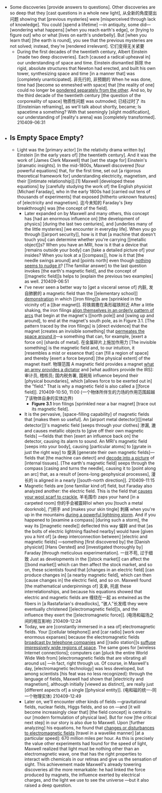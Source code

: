 - Some discoveries [provide answers to questions]. Other discoveries are so deep that they [cast questions in a whole new light], 从全新的角度提出问题 showing that [previous mysteries] were [misperceived through lack of knowledge]. You could [spend a lifetime] —in antiquity, some did—[wondering what happens] [when you reach earth's edge], or [trying to figure out] who or what [lives on earth's underbelly]. But [when you learn that] [the earth is round], you see that the previous mysteries are not solved; instead, they're [rendered irrelevant]. 它们变得无关紧要
    - During the first decades of the twentieth century, Albert Einstein [made two deep discoveries]. Each [caused a radical upheaval in] our understanding of space and time. Einstein dismantled 拆除 the rigid, absolute structures that Newton had erected, and built his own tower, synthesizing space and time [in a manner that] was [completely unanticipated]. 非先行的, 非预期的 When he was done, time had [become so enmeshed with space] that [the reality of one] could no longer be [pondered separately from the other](((z-EFMT4LZ))). And so, by the third decade of the twentieth century [the question of the corporeality of space] 物质性问题 was outmoded; 已经过时了 its [Einsteinian reframing], as we'll talk about shortly, became; Is spacetime a something? With that seemingly [slight modification], our understanding of [reality's arena] was [completely transformed].
210409-06:31
- ## Is Empty Space Empty?
    - Light was the [primary actor] [in the relativity drama written by] Einstein [in the early years of] [the twentieth century]. And it was the work of [James Clerk Maxwell] that [set the stage for] Einstein's [dramatic insights]. In the mid-1800s, Maxwell discovered [four powerful equations] that, for the first time, set out [a rigorous theoretical framework for] understanding electricity, magnetism, and their [[intimate relationship]].[1] Maxwell [developed these equations] by [carefully studying the work of] the English physicist [Michael Faraday], who in the early 1800s had [carried out tens of thousands of experiments] that exposed [hitherto unknown features] of [electricity and magnetism]. 迄今未知的 Faraday's [key breakthrough] was [the concept of the field]. 
        - Later expanded on by Maxwell and many others, this concept has [had an enormous influence on] [the development of physics] [during the last two centuries], and [underlies many of the little mysteries] [we encounter in everyday life]. When you go through [[airport security]], how is it that [a machine that doesn't touch you] can determine whether you're carrying [[metallic object]]s? When you have an MRI, how is it that a device that [remains outside your body] can [take a detailed picture of] your insides? When you look at a [[compass]], how is it that [the needle swings around] and [points north] even though [nothing seems to nudge it](((_Eklt4uTj)))? [The familiar answer] to the last question invokes [the earth's magnetic field], and the concept of [[magnetic field]]s helps to [explain the previous two examples] as well.
210409-06:51
        - I've never seen a better way to [get a visceral sense of] 内脏, 发自肺腑的 a magnetic field than the [[elementary school]] [demonstration](((LPnAW8src))) in which [[iron filing]]s are [sprinkled in the vicinity of] a [[bar magnet]]. 将铁屑撒在条形磁铁附近 After a little shaking, the iron filings [align themselves in an orderly pattern of arcs](((cgdxKHAXs))) that begin at the magnet's [[north pole]] and [swing up and around], to end at the magnet's south pole, as in Figure 3.1. [The pattern traced by the iron filings] is [direct evidence] that the magnet [creates an invisible something] that [permeates the space around it](((4JdZpstHz)))—a something that can, for example, [exert a force on] [shards of metal]. 在金属碎片上施加作用力 [The invisible something] is the magnetic field and, to our intuition, it [resembles a mist or essence that] can [fill a region of space] and thereby [exert a force beyond] [the physical extent] of the magnet itself. 物理范围 A magnetic field provides a magnet [what an army provides a dictator](((Qgc4zDAjC))) and [what auditors provide the IRS]: 审计员, 稽核员; 国内税务署, 国税局 influence beyond their [physical boundaries], which [allows force to be exerted out in] the "field." That is why a magnetic field is also called a [[force field]].
210409-10:50, 11:00
(一个物体所伴生的力场的作用范围超越了该物体自身的实体边界)
            - **Figure 3.1** Iron filings [sprinkled near a bar magnet] [trace out its magnetic field].
        - It is the pervasive, [space-filling capability] of magnetic fields that [makes them so useful]. An [airport metal detector]([[metal detector]])'s magnetic field [seeps through your clothes] 渗漏, 漉 and causes metallic objects to [give off their own magnetic fields] —fields that then [exert an influence back on] the detector, causing its alarm to sound. An MRI's magnetic field [seeps into your body], causing [particular atoms] to [gyrate in just the right way] to 旋涡 [generate their own magnetic fields]—fields that [the machine can detect] and [decode into a picture](((D_5CGNDP0))) of [internal tissues]. [The earth's magnetic field] seeps through the compass [casing and turns the needle], causing it to [point along an arc] that, as a result of [eons-long geophysical processes], 漫长的 is aligned in a nearly [[south-north direction]].
210409-11:15
        - Magnetic fields are [one familiar kind of] field, but Faraday also analyzed another: the electric field. This is the field that [causes your wool scarf to crackle](((aKVdvxrEI))), 羊毛围巾 zaps your hand [in a carpeted room] 你的手会被震碎lol when you [touch a metal doorknob], 门把手 and [makes your skin tingle] 刺痛 when you're up in the mountains [during a powerful lightning storm](((M1-HutX1C))). And if you happened to [examine a compass] [during such a storm], the way its [[magnetic needle]] deflected this way 偏转 and that [as the bolts of electric lightning flashed nearby] would have [given you a hint of] [a deep interconnection between] [electric and magnetic fields] —something [first discovered by] the [Danish physicist] [Hans Oersted] and [investigated thoroughly by] Faraday [through meticulous experimentation]. 一丝不苟, 过于细致 Just as developments in the [[stock market]] can affect the [[bond market]] which can then affect the stock market, and so on, these scientists found that [changes in an electric field] [can produce changes in] [a nearby magnetic field], which can then [cause changes in] the electric field, and so on. Maxwell found [the mathematical underpinnings of] 支承, 托底 these interrelationships, and because his equations showed that electric and magnetic fields are 缠绕在一起 as entwined as the fibers in [a Rastafarian's dreadlocks], “骇人”长发绺 they were eventually christened [[electromagnetic field]]s, and the influence they exert the [[electromagnetic force]].
(电场和磁场之间的相互影响)
210409-12:24
        - Today, we are [constantly immersed in a sea of] electromagnetic fields. Your [[cellular telephone]] and [car radio] [work over enormous expanses] because the electromagnetic fields [broadcast by telephone companies](((M3_iGGgit))) and [[radio station]]s [suffuse impressively wide regions of space](((6KivDwjhC))). The same goes for [wireless Internet connections]; computers can [pluck the entire World Wide Web from] [electromagnetic fields that are vibrating all around us] —in fact, right through us. Of course, in Maxwell's day, [electromagnetic technology] was less developed, but among scientists [his feat was no less recognized]: through the language of fields, Maxwell had shown that [electricity and magnetism], although initially [viewed as distinct], are really just [different aspects of] a single [[physical entity]].
(电和磁的统一-同一个物理实体)
210409-12:49
        - Later on, we'll encounter other kinds of fields —gravitational fields, nuclear fields, Higgs fields, and so on —and [it will become increasingly clear that] [the field concept] is central to our [modern formulation of physical law]. But for now [the critical next step] in our story is also due to Maxwell. Upon [further analyzing] his equations, he found that [changes or disturbances to electromagnetic fields](((U9gddgdYK))) [travel in a wavelike manner] [at a particular speed]: 670 million miles per hour. As this is precisely the value other experiments had found for the speed of light, Maxwell realized that light must be nothing other than an electromagnetic wave, one that has the right properties to interact with chemicals in our retinas and give us the sensation of sight. This achievement made Maxwell's already towering discoveries all the more remarkable: he had linked the force produced by magnets, the influence exerted by electrical charges, and the light we use to see the universe —but it also raised a deep question.
